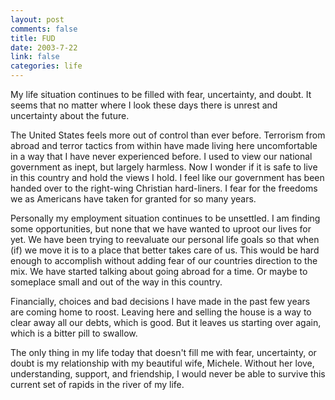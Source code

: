 ```yaml
--- 
layout: post
comments: false
title: FUD
date: 2003-7-22
link: false
categories: life
---
```

My life situation continues to be filled with fear, uncertainty, and doubt. It seems that no matter where I look these days there is unrest and uncertainty about the future.

The United States feels more out of control than ever before. Terrorism from abroad and terror tactics from within have made living here uncomfortable in a way that I have never experienced before. I used to view our national government as inept, but largely harmless. Now I wonder if it is safe to live in this country and hold the views I hold. I feel like our government has been handed over to the right-wing Christian hard-liners. I fear for the freedoms we as Americans have taken for granted for so many years.

Personally my employment situation continues to be unsettled. I am finding some opportunities, but none that we have wanted to uproot our lives for yet. We have been trying to reevaluate our personal life goals so that when (if) we move it is to a place that better takes care of us. This would be hard enough to accomplish without adding fear of our countries direction to the mix. We have started talking about going abroad for a time. Or maybe to someplace small and out of the way in this country.

Financially, choices and bad decisions I have made in the past few years are coming home to roost. Leaving here and selling the house is a way to clear away all our debts, which is good. But it leaves us starting over again, which is a bitter pill to swallow.

The only thing in my life today that doesn't fill me with fear, uncertainty, or doubt is my relationship with my beautiful wife, Michele. Without her love, understanding, support, and friendship, I would never be able to survive this current set of rapids in the river of my life.
